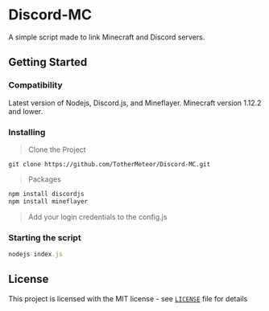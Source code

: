 # Discord-MC
A simple script made to link Minecraft and Discord servers.
## Getting Started
### Compatibility
Latest version of Nodejs, Discord.js,
and Mineflayer. Minecraft version 1.12.2 and lower.
### Installing
> Clone the Project
```
git clone https://github.com/TotherMeteor/Discord-MC.git
```
> Packages
```js
npm install discordjs
npm install mineflayer
```
> Add your login credentials to the config.js
### Starting the script
```js
nodejs index.js
```
## License
This project is licensed with the MIT license - see [`LICENSE`](https://github.com/TotherMeteor/Discord-MC/blob/master/LICENSE) file for details


